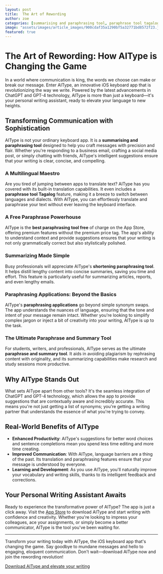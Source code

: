 ```yaml
---
layout: post
title:  The Art of Rewording
author: zoe
categories: [summarising and paraphrasing tool, paraphrase tool tagalog, free paraphrase, paraphrase and summary tool, paraphrasing applications, best paraphrasing tool free, shortening paraphrasing tool]
image: "assets/images/article_images/900cdaf35a1290bf5a32771bd8572f23.jpg"
featured: true
---
```


# The Art of Rewording: How AIType is Changing the Game

In a world where communication is king, the words we choose can make or break our message. Enter AIType, an innovative iOS keyboard app that is revolutionizing the way we write. Powered by the latest advancements in ChatGPT and GPT-4 technology, AIType is more than just a keyboard—it's your personal writing assistant, ready to elevate your language to new heights.

## Transforming Communication with Sophistication

AIType is not your ordinary keyboard app. It is a **summarising and paraphrasing tool** designed to help you craft messages with precision and flair. Whether you're responding to a business email, crafting a social media post, or simply chatting with friends, AIType's intelligent suggestions ensure that your writing is clear, concise, and compelling.

### A Multilingual Maestro

Are you tired of jumping between apps to translate text? AIType has you covered with its built-in translation capabilities. It even includes a **paraphrase tool Tagalog** feature, making it a breeze to switch between languages and dialects. With AIType, you can effortlessly translate and paraphrase your text without ever leaving the keyboard interface.

### A Free Paraphrase Powerhouse

AIType is the **best paraphrasing tool free** of charge on the App Store, offering premium features without the premium price tag. The app's ability to understand context and provide suggestions ensures that your writing is not only grammatically correct but also stylistically polished.

### Summarizing Made Simple

Busy professionals will appreciate AIType's **shortening paraphrasing tool**. It helps distill lengthy content into concise summaries, saving you time and effort. This feature is particularly useful for summarizing articles, reports, and even lengthy emails.

### Paraphrasing Applications: Beyond the Basics

AIType's **paraphrasing applications** go beyond simple synonym swaps. The app understands the nuances of language, ensuring that the tone and intent of your message remain intact. Whether you're looking to simplify complex jargon or inject a bit of creativity into your writing, AIType is up to the task.

### The Ultimate Paraphrase and Summary Tool

For students, writers, and professionals, AIType serves as the ultimate **paraphrase and summary tool**. It aids in avoiding plagiarism by rephrasing content with originality, and its summarizing capabilities make research and study sessions more productive.

## Why AIType Stands Out

What sets AIType apart from other tools? It's the seamless integration of ChatGPT and GPT-4 technology, which allows the app to provide suggestions that are contextually aware and incredibly accurate. This means you're not just getting a list of synonyms; you're getting a writing partner that understands the essence of what you're trying to convey.

## Real-World Benefits of AIType

- **Enhanced Productivity**: AIType's suggestions for better word choices and sentence completions mean you spend less time editing and more time creating.
- **Improved Communication**: With AIType, language barriers are a thing of the past. Its translation and paraphrasing features ensure that your message is understood by everyone.
- **Learning and Development**: As you use AIType, you'll naturally improve your vocabulary and writing skills, thanks to its intelligent feedback and corrections.

## Your Personal Writing Assistant Awaits

Ready to experience the transformative power of AIType? The app is just a click away. Visit the [App Store](https://apps.apple.com/us/app/aitype-grammar-check-keyboard/id6469163944) to download AIType and start writing with confidence and creativity. Whether you're looking to impress your colleagues, ace your assignments, or simply become a better communicator, AIType is the tool you've been waiting for.

---

Transform your writing today with AIType, the iOS keyboard app that's changing the game. Say goodbye to mundane messages and hello to engaging, eloquent communication. Don't wait—download AIType now and join the rewording revolution!

[Download AIType and elevate your writing](https://apps.apple.com/us/app/aitype-grammar-check-keyboard/id6469163944)